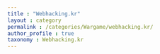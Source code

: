 ```yaml
---
title : "Webhacking.kr"
layout : category
permalink : /categories/Wargame/webhacking.kr/
author_profile : true
taxonomy : Webhacking.kr
---
```

